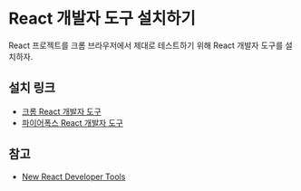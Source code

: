 # React 개발자 도구 설치하기

React 프로젝트를 크롬 브라우저에서 제대로 테스트하기 위해 React 개발자 도구를 설치하자.

## 설치 링크

- [크롬 React 개발자 도구](https://chrome.google.com/webstore/detail/react-developer-tools/fmkadmapgofadopljbjfkapdkoienihi)
- [파이어폭스 React 개발자 도구](https://addons.mozilla.org/en-US/firefox/addon/react-devtools/)


## 참고

- [New React Developer Tools](https://reactjs.org/blog/2015/09/02/new-react-developer-tools.html#installation)
